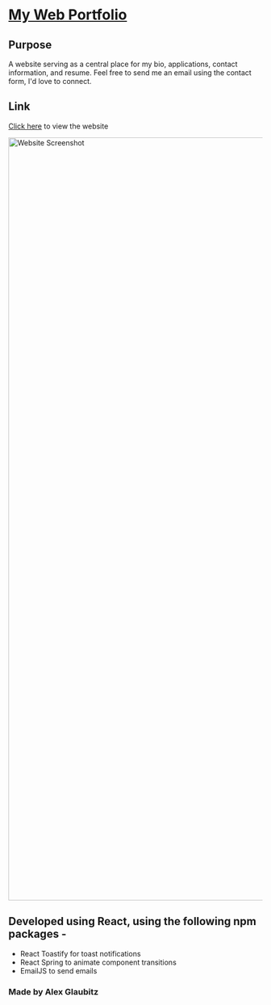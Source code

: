 # [My Web Portfolio](https://qlaub.github.io/portfolio-react/)

## Purpose
A website serving as a central place for my bio, applications, contact information, and resume. Feel free to send me an email using the contact form, I'd love to connect.

## Link
[Click here](https://qlaub.github.io/portfolio-react/) to view the website

<img width="1511" alt="Website Screenshot" src="https://user-images.githubusercontent.com/89796902/192083364-33399db6-5ddf-43aa-9282-20d2621a7fbb.png">

## Developed using React, using the following npm packages -
* React Toastify for toast notifications
* React Spring to animate component transitions
* EmailJS to send emails

### Made by Alex Glaubitz
